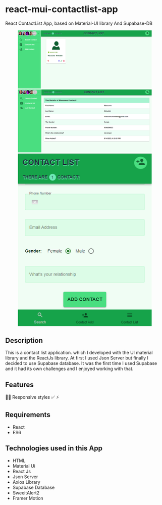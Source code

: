 # react-mui-contactlist-app
React ContactList App, based on Material-UI library And Supabase-DB
<figure>
  <img src="https://github.com/masoumehmohebbi/react-mui-contactlist-app/blob/main/react-mui-contactlist-app-1.PNG"/>
  <img src="https://github.com/masoumehmohebbi/react-mui-contactlist-app/blob/main/react-mui-contactlist-app-3.PNG"/>
  <img src="https://github.com/masoumehmohebbi/react-mui-contactlist-app/blob/main/react-mui-contactlist-app-2.PNG"/>
</figure>

## Description
This is a contact list application. which I developed with the UI material library and the ReactJs library. At first I used Json Server but finally I decided to use Supabase database. It was the first time I used Supabase and it had its own challenges and I enjoyed working with that.

## Features
📱🔥 Responsive styles
✅
⚡️
## Requirements
<ul>
  <li>React</li>
  <li>ES6</li>
</ul>

## Technologies used in this App
<ul>
  <li>HTML</li>
  <li>Material Ui</li>
  <li>React Js</li>
  <li>Json Server</li>
  <li>Axios Library</li>
  <li>Supabase Database</li>
  <li>SweeitAlert2</li>
  <li>Framer Motion</li>
</ul>
